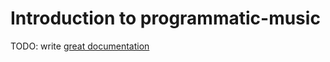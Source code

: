 # Introduction to programmatic-music

TODO: write [great documentation](http://jacobian.org/writing/what-to-write/)
